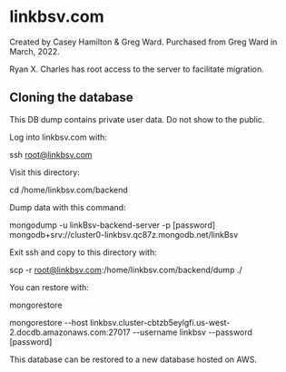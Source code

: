 # linkbsv.com

Created by Casey Hamilton & Greg Ward. Purchased from Greg Ward in March, 2022.

Ryan X. Charles has root access to the server to facilitate migration.

## Cloning the database

This DB dump contains private user data. Do not show to the public.

Log into linkbsv.com with:

ssh root@linkbsv.com

Visit this directory:

cd /home/linkbsv.com/backend

Dump data with this command:

mongodump -u linkBsv-backend-server -p [password] mongodb+srv://cluster0-linkbsv.qc87z.mongodb.net/linkBsv

Exit ssh and copy to this directory with:

scp -r root@linkbsv.com:/home/linkbsv.com/backend/dump ./

You can restore with:

mongorestore

mongorestore --host linkbsv.cluster-cbtzb5eylgfi.us-west-2.docdb.amazonaws.com:27017 --username linkbsv --password [password]

This database can be restored to a new database hosted on AWS.
